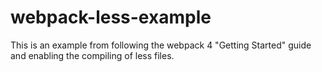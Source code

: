# webpack-less-example

This is an example from following the webpack 4 "Getting Started" guide and enabling the compiling of less files.
